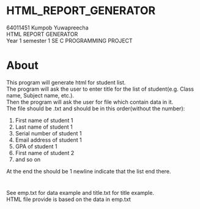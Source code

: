 # HTML_REPORT_GENERATOR

64011451 Kumpob Yuwapreecha<br />
HTML REPORT GENERATOR<br />
Year 1 semester 1 SE C PROGRAMMING PROJECT<br />

# About
This program will generate html for student list.<br />
The program will ask the user to enter title for the list of student(e.g. Class name, Subject name, etc.).<br />
Then the program will ask the user for file which contain data in it.<br />
The file should be .txt and should be in this order(without the number):
1. First name of student 1
2. Last name of student 1
3. Serial number of student 1
4. Email address of student 1
5. GPA of student 1
6. First name of student 2
7. and so on

At the end the should be 1 newline indicate that the list end there.<br />
#
See emp.txt for data example and title.txt for title example.<br />
HTML file provide is based on the data in emp.txt
